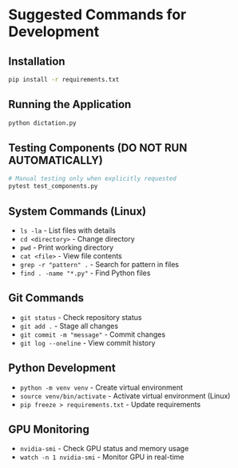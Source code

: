 # Suggested Commands for Development

## Installation
```bash
pip install -r requirements.txt
```

## Running the Application
```bash
python dictation.py
```

## Testing Components (DO NOT RUN AUTOMATICALLY)
```bash
# Manual testing only when explicitly requested
pytest test_components.py
```

## System Commands (Linux)
- `ls -la` - List files with details
- `cd <directory>` - Change directory
- `pwd` - Print working directory
- `cat <file>` - View file contents
- `grep -r "pattern" .` - Search for pattern in files
- `find . -name "*.py"` - Find Python files

## Git Commands
- `git status` - Check repository status
- `git add .` - Stage all changes
- `git commit -m "message"` - Commit changes
- `git log --oneline` - View commit history

## Python Development
- `python -m venv venv` - Create virtual environment
- `source venv/bin/activate` - Activate virtual environment (Linux)
- `pip freeze > requirements.txt` - Update requirements

## GPU Monitoring
- `nvidia-smi` - Check GPU status and memory usage
- `watch -n 1 nvidia-smi` - Monitor GPU in real-time